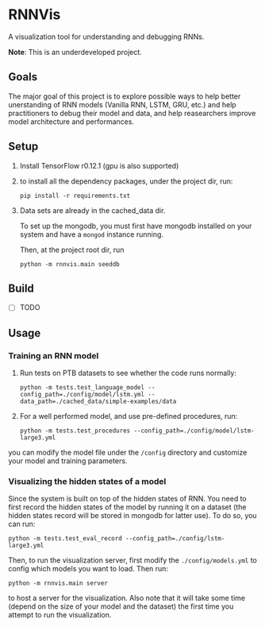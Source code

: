 # RNNVis

A visualization tool for understanding and debugging RNNs.

**Note**: This is an underdeveloped project.

## Goals

The major goal of this project is to explore possible ways to help better unerstanding of RNN models (Vanilla RNN, LSTM, GRU, etc.)
and help practitioners to debug their model and data, and help reasearchers improve model architecture and performances.

## Setup

1. Install TensorFlow r0.12.1 (gpu is also supported)

2. to install all the dependency packages, under the project dir, run:
 
    `pip install -r requirements.txt` 

3. Data sets are already in the cached_data dir.
 
   To set up the mongodb, you must first have mongodb installed on your system and have a `mongod` instance running.
   
   Then, at the project root dir, run
   
   `python -m rnnvis.main seeddb`

## Build

- [ ] TODO

## Usage

### Training an RNN model

1. Run tests on PTB datasets to see whether the code runs normally: 

    `python -m tests.test_language_model --config_path=./config/model/lstm.yml --data_path=./cached_data/simple-examples/data`

2. For a well performed model, and use pre-defined procedures, run:

    `python -m tests.test_procedures --config_path=./config/model/lstm-large3.yml`

you can modify the model file under the `/config` directory and customize your model and training parameters.


### Visualizing the hidden states of a model

Since the system is built on top of the hidden states of RNN. You need to first record the hidden states of the model by running it on a dataset (the hidden states record will be stored in mongodb for latter use). To do so, you can run:

`python -m tests.test_eval_record --config_path=./config/lstm-large3.yml`

Then, to run the visualization server, first modify the `./config/models.yml` to config which models you want to load. Then run:

`python -m rnnvis.main server` 

to host a server for the visualization. Also note that it will take some time (depend on the size of your model and the dataset) the first time you attempt to run the visualization.


